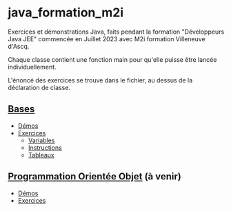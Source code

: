 # java_formation_m2i

Exercices et démonstrations Java, faits pendant la formation "Développeurs Java JEE" commencée en Juillet 2023 avec M2i formation Villeneuve d'Ascq.

Chaque classe contient une fonction main pour qu'elle puisse être lancée individuellement.

L'énoncé des exercices se trouve dans le fichier, au dessus de la déclaration de classe.

## [Bases](/java_base/)

- [Démos](/java_base/src/demos/)
- [Exercices](/java_base/src/exos/)
    - [Variables](/java_base/src/exos/variables/)
    - [Instructions](/java_base/src/exos/instructions/)
    - [Tableaux](/java_base/src/exos/tableaux/)

## [Programmation Orientée Objet](/java_poo/) (à venir)

- [Démos](/java_poo/src/demos/)
- [Exercices](/java_poo/src/exos/)